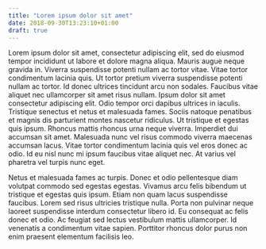 ```yaml
---
title: "Lorem ipsum dolor sit amet"
date: 2018-09-30T13:23:10+01:00
draft: true
---
```


Lorem ipsum dolor sit amet, consectetur adipiscing elit, sed do eiusmod tempor incididunt ut labore et dolore magna aliqua. Mauris augue neque gravida in. Viverra suspendisse potenti nullam ac tortor vitae. Vitae tortor condimentum lacinia quis. Ut tortor pretium viverra suspendisse potenti nullam ac tortor. Id donec ultrices tincidunt arcu non sodales. Faucibus vitae aliquet nec ullamcorper sit amet risus nullam. Ipsum dolor sit amet consectetur adipiscing elit. Odio tempor orci dapibus ultrices in iaculis. Tristique senectus et netus et malesuada fames. Sociis natoque penatibus et magnis dis parturient montes nascetur ridiculus. Ut tristique et egestas quis ipsum. Rhoncus mattis rhoncus urna neque viverra. Imperdiet dui accumsan sit amet. Malesuada nunc vel risus commodo viverra maecenas accumsan lacus. Vitae tortor condimentum lacinia quis vel eros donec ac odio. Id eu nisl nunc mi ipsum faucibus vitae aliquet nec. At varius vel pharetra vel turpis nunc eget.

Netus et malesuada fames ac turpis. Donec et odio pellentesque diam volutpat commodo sed egestas egestas. Vivamus arcu felis bibendum ut tristique et egestas quis ipsum. Etiam non quam lacus suspendisse faucibus. Lorem sed risus ultricies tristique nulla. Porta non pulvinar neque laoreet suspendisse interdum consectetur libero id. Eu consequat ac felis donec et odio. Ac feugiat sed lectus vestibulum mattis ullamcorper. Id venenatis a condimentum vitae sapien. Porttitor rhoncus dolor purus non enim praesent elementum facilisis leo.